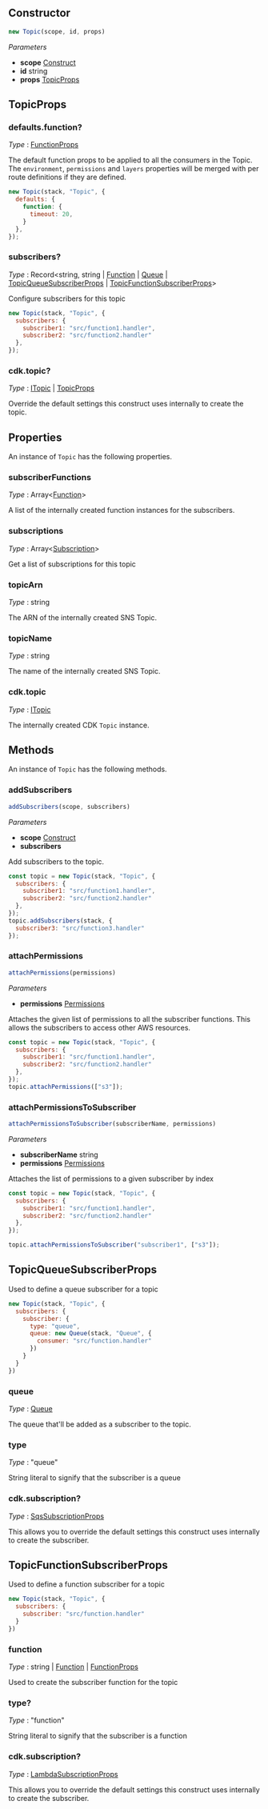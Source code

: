 <!--
!!!!!!!!!!!!!!!!!!!!!!!!!!!!!!!!!!!!!!!!!!!!!!!!!!!!!!!!!!!!!!!
!!                                                           !!
!!  This file has been automatically generated, do not edit  !!
!!                                                           !!
!!!!!!!!!!!!!!!!!!!!!!!!!!!!!!!!!!!!!!!!!!!!!!!!!!!!!!!!!!!!!!!
-->

## Constructor
```ts
new Topic(scope, id, props)
```
_Parameters_
- __scope__ <span class="mono">[Construct](https://docs.aws.amazon.com/cdk/api/v2/docs/constructs.Construct.html)</span>
- __id__ <span class="mono">string</span>
- __props__ <span class="mono">[TopicProps](#topicprops)</span>
## TopicProps



### defaults.function?

_Type_ : <span class="mono">[FunctionProps](Function#functionprops)</span>

The default function props to be applied to all the consumers in the Topic. The `environment`, `permissions` and `layers` properties will be merged with per route definitions if they are defined.



```js
new Topic(stack, "Topic", {
  defaults: {
    function: {
      timeout: 20,
    }
  },
});
```


### subscribers?

_Type_ : <span class="mono">Record&lt;<span class="mono">string</span>, <span class='mono'><span class='mono'><span class="mono">string</span> | <span class="mono">[Function](Function#function)</span></span> | <span class="mono">[Queue](Queue#queue)</span> | <span class="mono">[TopicQueueSubscriberProps](#topicqueuesubscriberprops)</span> | <span class="mono">[TopicFunctionSubscriberProps](#topicfunctionsubscriberprops)</span></span>&gt;</span>

Configure subscribers for this topic


```js
new Topic(stack, "Topic", {
  subscribers: {
    subscriber1: "src/function1.handler",
    subscriber2: "src/function2.handler"
  },
});
```


### cdk.topic?

_Type_ : <span class='mono'><span class="mono">[ITopic](https://docs.aws.amazon.com/cdk/api/v2/docs/aws-cdk-lib.aws_sns.ITopic.html)</span> | <span class="mono">[TopicProps](https://docs.aws.amazon.com/cdk/api/v2/docs/aws-cdk-lib.aws_sns.TopicProps.html)</span></span>

Override the default settings this construct uses internally to create the topic.


## Properties
An instance of `Topic` has the following properties.
### subscriberFunctions

_Type_ : <span class='mono'>Array&lt;<span class="mono">[Function](Function#function)</span>&gt;</span>

A list of the internally created function instances for the subscribers.

### subscriptions

_Type_ : <span class='mono'>Array&lt;<span class="mono">[Subscription](https://docs.aws.amazon.com/cdk/api/v2/docs/aws-cdk-lib.aws_sns.Subscription.html)</span>&gt;</span>

Get a list of subscriptions for this topic

### topicArn

_Type_ : <span class="mono">string</span>

The ARN of the internally created SNS Topic.

### topicName

_Type_ : <span class="mono">string</span>

The name of the internally created SNS Topic.


### cdk.topic

_Type_ : <span class="mono">[ITopic](https://docs.aws.amazon.com/cdk/api/v2/docs/aws-cdk-lib.aws_sns.ITopic.html)</span>

The internally created CDK `Topic` instance.


## Methods
An instance of `Topic` has the following methods.
### addSubscribers

```ts
addSubscribers(scope, subscribers)
```
_Parameters_
- __scope__ <span class="mono">[Construct](https://docs.aws.amazon.com/cdk/api/v2/docs/constructs.Construct.html)</span>
- __subscribers__ 



Add subscribers to the topic.


```js {5}
const topic = new Topic(stack, "Topic", {
  subscribers: {
    subscriber1: "src/function1.handler",
    subscriber2: "src/function2.handler"
  },
});
topic.addSubscribers(stack, {
  subscriber3: "src/function3.handler"
});
```

### attachPermissions

```ts
attachPermissions(permissions)
```
_Parameters_
- __permissions__ <span class="mono">[Permissions](Permissions)</span>


Attaches the given list of permissions to all the subscriber functions. This allows the subscribers to access other AWS resources.



```js
const topic = new Topic(stack, "Topic", {
  subscribers: {
    subscriber1: "src/function1.handler",
    subscriber2: "src/function2.handler"
  },
});
topic.attachPermissions(["s3"]);
```

### attachPermissionsToSubscriber

```ts
attachPermissionsToSubscriber(subscriberName, permissions)
```
_Parameters_
- __subscriberName__ <span class="mono">string</span>
- __permissions__ <span class="mono">[Permissions](Permissions)</span>


Attaches the list of permissions to a given subscriber by index


```js {5}
const topic = new Topic(stack, "Topic", {
  subscribers: {
    subscriber1: "src/function1.handler",
    subscriber2: "src/function2.handler"
  },
});

topic.attachPermissionsToSubscriber("subscriber1", ["s3"]);
```

## TopicQueueSubscriberProps
Used to define a queue subscriber for a topic


```js
new Topic(stack, "Topic", {
  subscribers: {
    subscriber: {
      type: "queue",
      queue: new Queue(stack, "Queue", {
        consumer: "src/function.handler"
      })
    }
  }
})
```

### queue

_Type_ : <span class="mono">[Queue](Queue#queue)</span>

The queue that'll be added as a subscriber to the topic.

### type

_Type_ : <span class="mono">"queue"</span>

String literal to signify that the subscriber is a queue


### cdk.subscription?

_Type_ : <span class="mono">[SqsSubscriptionProps](https://docs.aws.amazon.com/cdk/api/v2/docs/aws-cdk-lib.aws_sns.SqsSubscriptionProps.html)</span>

This allows you to override the default settings this construct uses internally to create the subscriber.


## TopicFunctionSubscriberProps
Used to define a function subscriber for a topic


```js
new Topic(stack, "Topic", {
  subscribers: {
    subscriber: "src/function.handler"
  }
})
```

### function

_Type_ : <span class='mono'><span class="mono">string</span> | <span class="mono">[Function](Function#function)</span> | <span class="mono">[FunctionProps](Function#functionprops)</span></span>

Used to create the subscriber function for the topic

### type?

_Type_ : <span class="mono">"function"</span>

String literal to signify that the subscriber is a function


### cdk.subscription?

_Type_ : <span class="mono">[LambdaSubscriptionProps](https://docs.aws.amazon.com/cdk/api/v2/docs/aws-cdk-lib.aws_sns.LambdaSubscriptionProps.html)</span>

This allows you to override the default settings this construct uses internally to create the subscriber.

